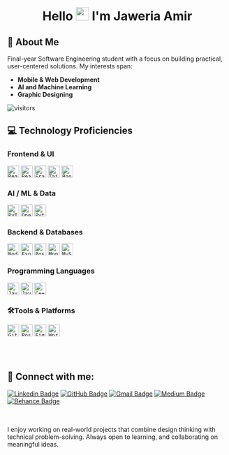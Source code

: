 <h1 align="center"> Hello <img src="https://blog.joypixels.com/content/images/2019/06/waving_hand_sign_1024.gif" width="30px"> I'm Jaweria Amir </h1>

## 🤖 About Me
Final-year Software Engineering student with a focus on building practical, user-centered solutions. My interests span:

- **Mobile & Web Development**
- **AI and Machine Learning**
- **Graphic Designing**  <br>


![visitors](https://visitor-badge.laobi.icu/badge?page_id=Jiamir.Jiamir)

## 💻 Technology Proficiencies

### Frontend & UI  
<code><img height="27" src="https://img.shields.io/badge/React-20232A?style=for-the-badge&logo=react&logoColor=61DAFB" alt="React.js" title="React"></code>
<code><img height="27" src="https://img.shields.io/badge/React_Native-20232A?style=for-the-badge&logo=react&logoColor=61DAFB" alt="React Native" title="React Native"></code>
<code><img height="27" src="https://img.shields.io/badge/Framer_Motion-0055FF?style=for-the-badge&logo=framer&logoColor=white" alt="Framer Motion" title="Framer Motion"></code>
<code><img height="27" src="https://img.shields.io/badge/Tailwind_CSS-38B2AC?style=for-the-badge&logo=tailwind-css&logoColor=white" alt="Tailwind CSS" title="Tailwind CSS"></code>
<code><img height="27" src="https://img.shields.io/badge/Bootstrap-563D7C?style=for-the-badge&logo=bootstrap&logoColor=white" alt="Bootstrap" title="Bootstrap"></code>

### AI / ML & Data  
<code><img height="27" src="https://img.shields.io/badge/PyTorch-EE4C2C?style=for-the-badge&logo=pytorch&logoColor=white" alt="PyTorch" title="PyTorch"></code>
<code><img height="27" src="https://img.shields.io/badge/OpenCV-5C3EE8?style=for-the-badge&logo=opencv&logoColor=white" alt="OpenCV" title="OpenCV"></code>
<code><img height="27" src="https://img.shields.io/badge/Python-3670A0?style=for-the-badge&logo=python&logoColor=white" alt="Python" title="Python"></code>

### Backend & Databases  
<code><img height="27" src="https://img.shields.io/badge/Node.js-339933?style=for-the-badge&logo=node.js&logoColor=white" alt="Node.js" title="Node"></code>
<code><img height="27" src="https://img.shields.io/badge/Express.js-000000?style=for-the-badge&logo=express&logoColor=white" alt="Express.js" title="Express"></code>
<code><img height="27" src="https://img.shields.io/badge/PostgreSQL-336791?style=for-the-badge&logo=postgresql&logoColor=white" alt="PostgreSQL" title="PostgreSQL"></code>
<code><img height="27" src="https://img.shields.io/badge/MongoDB-4EA94B?style=for-the-badge&logo=mongodb&logoColor=white" alt="MongoDB" title="MongoDB"></code>
<code><img height="27" src="https://img.shields.io/badge/MySQL-005C84?style=for-the-badge&logo=mysql&logoColor=white" alt="MySQL" title="MySQL"></code>

### Programming Languages  
<code><img height="27" src="https://img.shields.io/badge/JavaScript-F7DF1E?style=for-the-badge&logo=javascript&logoColor=black" alt="JavaScript" title="JavaScript"></code>
<code><img height="27" src="https://img.shields.io/badge/Java-ED8B00?style=for-the-badge&logo=openjdk&logoColor=white" alt="Java" title="Java"></code>
<code><img height="27" src="https://img.shields.io/badge/C++-00599C?style=for-the-badge&logo=c%2B%2B&logoColor=white" alt="C++" title="C++"></code>

### 🛠Tools & Platforms  
<code><img height="27" src="https://img.shields.io/badge/Git-F05032?style=for-the-badge&logo=git&logoColor=white" alt="Git" title="Git"></code>
<code><img height="27" src="https://img.shields.io/badge/Postman-FF6C37?style=for-the-badge&logo=postman&logoColor=white" alt="Postman" title="Postman"></code>
<code><img height="27" src="https://img.shields.io/badge/Figma-F24E1E?style=for-the-badge&logo=figma&logoColor=white" alt="Figma" title="Figma"></code>
<code><img height="27" src="https://img.shields.io/badge/WordPress-21759B?style=for-the-badge&logo=wordpress&logoColor=white" alt="WordPress" title="WordPress"></code>

<br><br>
## 📧 Connect with me:

[![Linkedin Badge](https://img.shields.io/badge/LinkedIn-0077B5?style=for-the-badge&logo=linkedin&logoColor=white)](https://www.linkedin.com/in/jaweria-amir/ "@jaweria-amir") 
[![GitHub Badge](https://img.shields.io/badge/GitHub-100000?style=for-the-badge&logo=github&logoColor=white)](https://github.com/Jiamir "@Jiamir")
[![Gmail Badge](https://img.shields.io/badge/Gmail-D14836?style=for-the-badge&logo=gmail&logoColor=white)](mailto:jaweria.amir180@gmail.com "Email")
[![Medium Badge](https://img.shields.io/badge/Medium-12100E?style=for-the-badge&logo=medium&logoColor=white)](https://medium.com/@jaweriamir)
[![Behance Badge](https://img.shields.io/badge/Behance-5865F2?style=for-the-badge&logo=behance&logoColor=white)](https://www.behance.net/jaweriaamir "@jaweriaamir")

<br><br>
I enjoy working on real-world projects that combine design thinking with technical problem-solving. Always open to learning, and collaborating on meaningful ideas.


<!--
**Jiamir/Jiamir** is a ✨ _special_ ✨ repository because its `README.md` (this file) appears on your GitHub profile.

Here are some ideas to get you started:

- 🔭 I’m currently working on ...
- 🌱 I’m currently learning ...
- 👯 I’m looking to collaborate on ...
- 🤔 I’m looking for help with ...
- 💬 Ask me about ...
- 📫 How to reach me: ...
- 😄 Pronouns: ...
- ⚡ Fun fact: ...
-->
